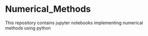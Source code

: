 # Numerical_Methods
This repository contains jupyter notebooks implementing numerical methods using python

